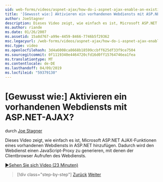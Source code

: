 ```yaml
---
uid: web-forms/videos/aspnet-ajax/how-do-i-aspnet-ajax-enable-an-existing-web-service
title: '[Gewusst wie:] Aktivieren ein vorhandenen Webdiensts mit ASP.NET-AJAX? | Microsoft-Dokumentation'
author: JoeStagner
description: Dieses Video zeigt, wie einfach es ist, Microsoft ASP.NET AJAX-Funktionen eines vorhandenen Webdiensts in ASP.NET hinzufügen. Dadurch wird den Webdienst gen...
ms.author: riande
ms.date: 01/26/2007
ms.assetid: 15a8d767-a99e-4459-8466-7746b5f29362
msc.legacyurl: /web-forms/videos/aspnet-ajax/how-do-i-aspnet-ajax-enable-an-existing-web-service
msc.type: video
ms.openlocfilehash: 3d4a6008ca8668b18599ccbff625df33f9ce7504
ms.sourcegitcommit: 0f1119340e4464720cfd16d0ff15764746ea1fea
ms.translationtype: MT
ms.contentlocale: de-DE
ms.lasthandoff: 04/09/2019
ms.locfileid: "59379130"
---
```

# <a name="how-do-i-aspnet-ajax-enable-an-existing-web-service"></a>[Gewusst wie:] Aktivieren ein vorhandenen Webdiensts mit ASP.NET-AJAX?

durch [Joe Stagner](https://github.com/JoeStagner)

Dieses Video zeigt, wie einfach es ist, Microsoft ASP.NET AJAX-Funktionen eines vorhandenen Webdiensts in ASP.NET hinzufügen. Dadurch wird den Webdienst einen JavaScript-Proxy zu generieren, mit denen der Clientbrowser Aufrufen des Webdiensts.

[&#9654;Sehen Sie sich Video (23 Minuten)](https://channel9.msdn.com/Blogs/ASP-NET-Site-Videos/how-do-i-aspnet-ajax-enable-an-existing-web-service)

> [!div class="step-by-step"]
> [Zurück](how-do-i-add-aspnet-ajax-features-to-an-existing-web-application.md)
> [Weiter](how-do-i-use-the-aspnet-ajax-client-library-controls.md)

